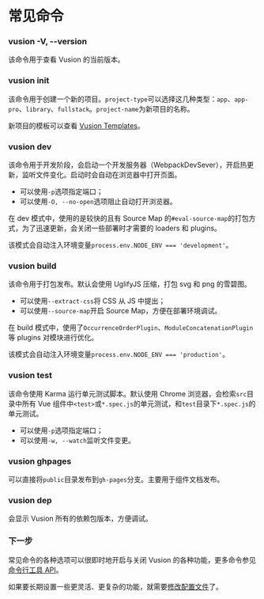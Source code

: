 # 常见命令

### vusion -V, --version

该命令用于查看 Vusion 的当前版本。

### vusion init <project-type> <project-name>

该命令用于创建一个新的项目。`project-type`可以选择这几种类型：`app`、`app-pro`、`library`、`fullstack`。`project-name`为新项目的名称。

新项目的模板可以查看 [Vusion Templates](https://github.com/vusion/vusion-templates)。

### vusion dev

该命令用于开发阶段，会启动一个开发服务器（WebpackDevSever），开启热更新，监听文件变化。启动时会自动在浏览器中打开页面。

- 可以使用`-p`选项指定端口；
- 可以使用`-O, --no-open`选项阻止自动打开浏览器。

在 dev 模式中，使用的是较快的且有 Source Map 的`#eval-source-map`的打包方式，为了迅速更新，会关闭一些部署时才需要的 loaders 和 plugins。

该模式会自动注入环境变量`process.env.NODE_ENV === 'development'`。

### vusion build

该命令用于打包发布。默认会使用 UglifyJS 压缩，打包 svg 和 png 的雪碧图。

- 可以使用`--extract-css`将 CSS 从 JS 中提出；
- 可以使用`--source-map`开启 Source Map，方便在部署环境调试。

在 build 模式中，使用了`OccurrenceOrderPlugin`、`ModuleConcatenationPlugin`等 plugins 对模块进行优化。

该模式会自动注入环境变量`process.env.NODE_ENV === 'production'`。

### vusion test

该命令使用 Karma 运行单元测试脚本。默认使用 Chrome 浏览器，会检索`src`目录中所有 Vue 组件中`<test>`或`*.spec.js`的单元测试，和`test`目录下`*.spec.js`的单元测试。

- 可以使用`-p`选项指定端口；
- 可以使用`-w, --watch`监听文件变更。

### vusion ghpages

可以直接将`public`目录发布到`gh-pages`分支。主要用于组件文档发布。

### vusion dep

会显示 Vusion 所有的依赖包版本，方便调试。

### 下一步

常见命令的各种选项可以很即时地开启与关闭 Vusion 的各种功能，更多命令参见[命令行工具 API](/api/cli)。

如果要长期设置一些更灵活、更复杂的功能，就需要[修改配置文件](/guides/config)了。

